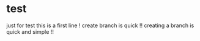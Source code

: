# test
just for test
this is a first line !
create branch is quick !!
creating a branch is quick and simple !!
